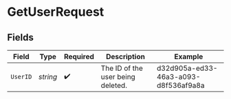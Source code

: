 # GetUserRequest


## Fields

| Field                                | Type                                 | Required                             | Description                          | Example                              |
| ------------------------------------ | ------------------------------------ | ------------------------------------ | ------------------------------------ | ------------------------------------ |
| `UserID`                             | *string*                             | :heavy_check_mark:                   | The ID of the user being deleted.    | d32d905a-ed33-46a3-a093-d8f536af9a8a |